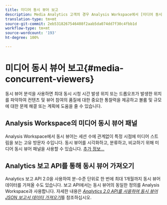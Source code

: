 ```yaml
---
title: 미디어 동시 뷰어 보고
description: Media Analytics 고객의 경우 Analysis Workspace에서 [미디어 동시 뷰어] 패널을 사용하면 동시 시청 사용자를 분석하여 최대 동시 시청 시간 발생 위치 또는 드롭오프가 발생한 위치를 파악할 수 있습니다.
translation-type: tm+mt
source-git-commit: 2eb5318267546408f2aab5da074dd7f30c4fbb1d
workflow-type: tm+mt
source-wordcount: '193'
ht-degree: 100%

---
```



# 미디어 동시 뷰어 보고{#media-concurrent-viewers}

동시 뷰어 분석을 사용하면 최대 동시 시청 시간 발생 위치 또는 드롭오프가 발생한 위치를 파악하여 컨텐츠 및 뷰어 참여의 품질에 대한 중요한 통찰력을 제공하고 볼륨 및 규모에 대한 문제 해결 또는 계획에 도움을 줄 수 있습니다.

## Analysis Workspace의 미디어 동시 뷰어 패널

Analysis Workspace에서 동시 뷰어는 세션 수에 관계없이 특정 시점에 미디어 스트림을 보는 고유 방문자 수입니다. 동시 뷰어를 시각화하고, 분류하고, 비교하기 위해 미디어 동시 뷰어 패널을 사용할 수 있습니다. [추가 정보...](https://docs.adobe.com/content/help/ko-KR/analytics/analyze/analysis-workspace/panels/media-concurrent-viewers.html)

## Analytics 보고 API를 통해 동시 뷰어 가져오기

Analytics 보고 API 2.0을 사용하여 분-수준 단위로 한 번에 최대 1개월까지 동시 뷰어 데이터를 가져올 수도 있습니다. 보고 API에서는 동시 뷰어의 동일한 정의를 Analysis Workspace과 사용합니다.  자세한 내용은 [_*Analytics 2.0 API를 사용하여 동시 뷰어 JSON 보고서 데이터 가져오기*_](/help/media-reports/media-default-reports/get-concurrent-json20.md)&#x200B;를 참조하십시오.
